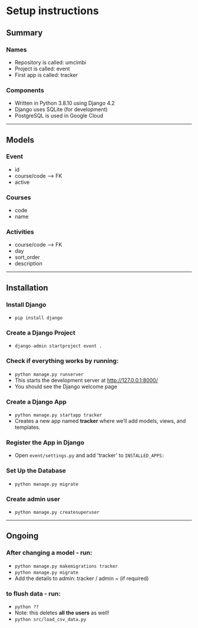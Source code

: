 # Setup instructions

## Summary

### Names
- Repository is called: umcimbi
- Project is called: event
- First app is called: tracker

### Components
- Written in Python 3.8.10 using Django 4.2
- Django uses SQLite (for development)
- PostgreSQL is used in Google Cloud

---
## Models

### Event
- id
- course/code --> FK
- active

### Courses
- code
- name

### Activities
- course/code --> FK
- day
- sort_order
- description

---
## Installation

### Install Django
- `pip install django`

### Create a Django Project
- `django-admin startproject event .`

### Check if everything works by running:
- `python manage.py runserver`
- This starts the development server at http://127.0.0.1:8000/
- You should see the Django welcome page

### Create a Django App
- `python manage.py startapp tracker`
- Creates a new app named **tracker** where we’ll add models, views, and templates.

### Register the App in Django
- Open `event/settings.py` and add 'tracker' to `INSTALLED_APPS:`

### Set Up the Database
- `python manage.py migrate`

### Create admin user
- `python manage.py createsuperuser`

---
## Ongoing

### After changing a model - run:
- `python manage.py makemigrations tracker`
- `python manage.py migrate`
- Add the details to admin: tracker / admin ~ (if required)


### to flush data - run:
- `python ??`
- Note: this deletes **all the users** as well!
- `python src/load_csv_data.py`
